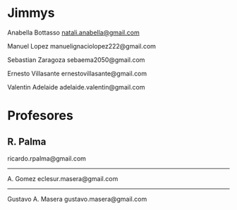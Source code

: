 # Jimmys
Anabella Bottasso  natali.anabella@gmail.com
<p>
Manuel Lopez  manuelignaciolopez222@gmail.com
  </p>
  <p>
Sebastian Zaragoza sebaema2050@gmail.com
    </p>
    <p>
Ernesto Villasante ernestovillasante@gmail.com
      </p>
      <p>
Valentin Adelaide adelaide.valentin@gmail.com
        </p>

<h1>
Profesores
 </h1>
  
<h2>  
R. Palma
 </h2>
  ricardo.rpalma@gmail.com
  <hr>
  <p>
A. Gomez
    </h2>
    eclesur.masera@gmail.com
  </p>
  <hr>
    <p>
Gustavo A. Masera
    </h2>
    gustavo.masera@gmail.com
  </p>

